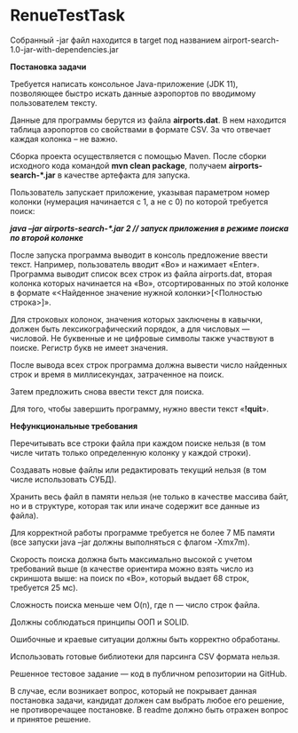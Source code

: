 # RenueTestTask

Собранный -jar файл находится в target под названием airport-search-1.0-jar-with-dependencies.jar

<b>Постановка задачи</b>

Требуется написать консольное Java-приложение (JDK 11), позволяющее быстро искать данные аэропортов по вводимому пользователем тексту.

Данные для программы берутся из файла <b>airports.dat</b>. В нем находится таблица аэропортов со свойствами в формате CSV. За что отвечает каждая колонка – не важно.

Сборка проекта осуществляется с помощью Maven. После сборки исходного кода командой <b>mvn clean package</b>, получаем <b>airports-search-*.jar</b> в качестве артефакта для запуска.

Пользователь запускает приложение, указывая параметром номер колонки (нумерация
начинается с 1, а не с 0) по которой требуется поиск:

<b><i>java –jar airports-search-*.jar 2 // запуск приложения в режиме поиска по второй колонке
</b></i>

После запуска программа выводит в консоль предложение ввести текст. Например,
пользователь вводит «Bo» и нажимает «Enter». Программа выводит список всех строк из
файла airports.dat, вторая колонка которых начинается на «Bo», отсортированных по этой
колонке в формате «<Найденное значение нужной колонки>[<Полностью строка>]».

Для строковых колонок, значения которых заключены в кавычки, должен быть
лексикографический порядок, а для числовых — числовой. Не буквенные и не цифровые
символы также участвуют в поиске. Регистр букв не имеет значения.

После вывода всех строк программа должна
вывести число найденных строк и время в миллисекундах, затраченное на поиск.

Затем предложить снова ввести текст для
поиска.

Для того, чтобы завершить программу, нужно
ввести текст «<b>!quit</b>».

<b>Нефункциональные требования</b>

Перечитывать все строки файла при каждом поиске нельзя
(в том числе читать только определенную колонку у каждой строки).

Создавать новые файлы или редактировать текущий нельзя
(в том числе использовать СУБД).

Хранить весь файл в памяти нельзя
(не только в качестве массива байт, но и в структуре, которая так или иначе содержит все
данные из файла).

Для корректной работы программе требуется не более 7 МБ памяти
(все запуски java –jar должны выполняться с флагом -Xmx7m).

Скорость поиска должна быть максимально высокой с учетом требований выше
(в качестве ориентира можно взять число из скриншота выше: на поиск по «Bo», который
выдает 68 строк, требуется 25 мс).

Сложность поиска меньше чем O(n), где n — число строк файла.

Должны соблюдаться принципы ООП и SOLID.

Ошибочные и краевые ситуации должны быть корректно обработаны.

Использовать готовые библиотеки для парсинга CSV формата нельзя.

Решенное тестовое задание — код в публичном репозитории на GitHub.

В случае, если возникает вопрос, который не покрывает данная
постановка задачи, кандидат должен сам выбрать любое его решение,
не противоречащее постановке. В readme должно быть отражен
вопрос и принятое решение.

